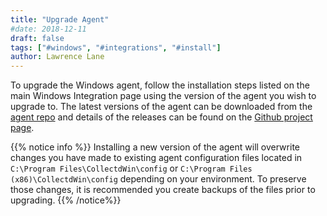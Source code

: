 ```yaml
---
title: "Upgrade Agent"
#date: 2018-12-11
draft: false
tags: ["#windows", "#integrations", "#install"]
author: Lawrence Lane
---
```

To upgrade the Windows agent, follow the installation steps listed on the main Windows Integration page using the version of the agent you wish to upgrade to. The latest versions of the agent can be downloaded from the [agent repo](https://repos.app.netuitive.com/windows-agent/index.html) and details of the releases can be found on the [Github project page](https://github.com/Netuitive/netuitive-windows-agent).

{{% notice info %}}
Installing a new version of the agent will overwrite changes you have made to existing agent configuration files located in `C:\Program Files\CollectdWin\config` or `C:\Program Files (x86)\CollectdWin\config` depending on your environment. To preserve those changes, it is recommended you create backups of the files prior to upgrading.
{{% /notice%}}
